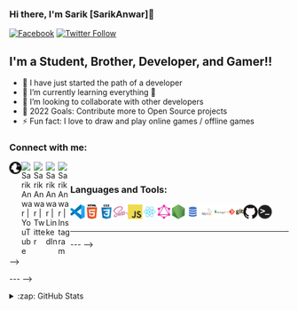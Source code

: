 ### Hi there, I'm Sarik [SarikAnwar]👋

[![Facebook](https://img.shields.io/website?label=SarikAnwar.com&style=for-the-badge&url=https%3A%2F%2FSarikAnwar.com)](https://www.facebook.com/sarik.anwar/)
[![Twitter Follow](https://img.shields.io/twitter/follow/Sarik_Anwar?color=1DA1F2&logo=twitter&style=for-the-badge)](https://twitter.com/intent/follow?original_referer=https%3A%2F%2Fgithub.com%2FSarik_Anwar&screen_name=Sarik_Anwar)

## I'm a Student, Brother, Developer, and Gamer!!

- 🔭 I have just started the path of a developer
- 🌱 I’m currently learning everything 🤣
- 👯 I’m looking to collaborate with other developers
- 🥅 2022 Goals: Contribute more to Open Source projects
- ⚡ Fun fact: I love to draw and play online games / offline games

### Connect with me:

[<img align="left" alt="SarikAnwar.com" width="22px" src="https://raw.githubusercontent.com/iconic/open-iconic/master/svg/globe.svg" />][website]
[<img align="left" alt="SarikAnwar | YouTube" width="22px" src="https://cdn.jsdelivr.net/npm/simple-icons@v3/icons/youtube.svg" />][youtube]
[<img align="left" alt="SarikAnwar | Twitter" width="22px" src="https://cdn.jsdelivr.net/npm/simple-icons@v3/icons/twitter.svg" />][twitter]
[<img align="left" alt="SarikAnwar | LinkedIn" width="22px" src="https://cdn.jsdelivr.net/npm/simple-icons@v3/icons/linkedin.svg" />][linkedin]
[<img align="left" alt="SarikAnwar | Instagram" width="22px" src="https://cdn.jsdelivr.net/npm/simple-icons@v3/icons/instagram.svg" />][instagram]

<br />

### Languages and Tools:

<img align="left" alt="Visual Studio Code" width="26px" src="https://raw.githubusercontent.com/github/explore/80688e429a7d4ef2fca1e82350fe8e3517d3494d/topics/visual-studio-code/visual-studio-code.png" />
<img align="left" alt="HTML5" width="26px" src="https://raw.githubusercontent.com/github/explore/80688e429a7d4ef2fca1e82350fe8e3517d3494d/topics/html/html.png" />
<img align="left" alt="CSS3" width="26px" src="https://raw.githubusercontent.com/github/explore/80688e429a7d4ef2fca1e82350fe8e3517d3494d/topics/css/css.png" />
<img align="left" alt="Sass" width="26px" src="https://raw.githubusercontent.com/github/explore/80688e429a7d4ef2fca1e82350fe8e3517d3494d/topics/sass/sass.png" />
<img align="left" alt="JavaScript" width="26px" src="https://raw.githubusercontent.com/github/explore/80688e429a7d4ef2fca1e82350fe8e3517d3494d/topics/javascript/javascript.png" />
<img align="left" alt="React" width="26px" src="https://raw.githubusercontent.com/github/explore/80688e429a7d4ef2fca1e82350fe8e3517d3494d/topics/react/react.png" />

<img align="left" alt="GraphQL" width="26px" src="https://raw.githubusercontent.com/github/explore/80688e429a7d4ef2fca1e82350fe8e3517d3494d/topics/graphql/graphql.png" />
<img align="left" alt="Node.js" width="26px" src="https://raw.githubusercontent.com/github/explore/80688e429a7d4ef2fca1e82350fe8e3517d3494d/topics/nodejs/nodejs.png" />

<img align="left" alt="SQL" width="26px" src="https://raw.githubusercontent.com/github/explore/80688e429a7d4ef2fca1e82350fe8e3517d3494d/topics/sql/sql.png" />
<img align="left" alt="MySQL" width="26px" src="https://raw.githubusercontent.com/github/explore/80688e429a7d4ef2fca1e82350fe8e3517d3494d/topics/mysql/mysql.png" />
<img align="left" alt="MongoDB" width="26px" src="https://raw.githubusercontent.com/github/explore/80688e429a7d4ef2fca1e82350fe8e3517d3494d/topics/mongodb/mongodb.png" />
<img align="left" alt="Git" width="26px" src="https://raw.githubusercontent.com/github/explore/80688e429a7d4ef2fca1e82350fe8e3517d3494d/topics/git/git.png" />
<img align="left" alt="GitHub" width="26px" src="https://raw.githubusercontent.com/github/explore/78df643247d429f6cc873026c0622819ad797942/topics/github/github.png" />
<img align="left" alt="Terminal" width="26px" src="https://raw.githubusercontent.com/github/explore/80688e429a7d4ef2fca1e82350fe8e3517d3494d/topics/terminal/terminal.png" />

<br />
<br />

---

<!-- ### 📺 Latest YouTube Videos

<!-- YOUTUBE:START -->
<!--
- [STACKr News Weekly: Quit Google, GoLang Course, Rewind 2021: Coding Edition](https://www.youtube.com/watch?v=KBSRZh8HQ4M)
- [Visual Studio Code 2022 | Web Dev Setup | Top Extensions, Themes, Settings, Tips &amp; Tricks](https://www.youtube.com/watch?v=fJEbVCrEMSE)
- [STACKr News Weekly: 2022 Web Dev Roadmap 🛣, Sabotaging your career? 🐱‍👤, It&#39;s ok to take a break 🏖](https://www.youtube.com/watch?v=zrEKyscb15A)
- [NEW!! Web Developer Roadmap 2022 | Ultimate Guide To Starting A Career In Web Development](https://www.youtube.com/watch?v=7uJGjbkp0-U)
- [STACKr News Weekly: Inspiring Dev Stories 🚀, Create 10k NFT Collection without Web3 Knowledge! 🤯](https://www.youtube.com/watch?v=z2vpcQjpqno)
YOUTUBE:END -->

<!-- ➡️ [more videos...](https://youtube.com/SarikAnwar) -->

--- -->

<!-- ### 📕 Latest Blog Posts

<!-- BLOG-POST-LIST:START -->

<!-- - [How To Pass Application Tracking Systems &lpar;ATS&rpar; &amp; Get Interviews - Resume Tips for Software Developer](https://dev.to/SarikAnwar/how-to-pass-application-tracking-systems-ats-get-interviews-resume-tips-for-software-developer-4bmo)
- [Microinteractions: Password Validation Animation](https://dev.to/SarikAnwar/microinteractions-password-validation-animation-5629)
- [Notion + YouTube - A Powerful Combination for Productivity](https://dev.to/SarikAnwar/notion-youtube-a-powerful-combination-for-productivity-1def)
- [Regular Expressions &lpar;RegEx&rpar; Crash Course](https://dev.to/SarikAnwar/regular-expressions-regex-crash-course-248n)
- [Emmet Part 2 - Advanced](https://dev.to/SarikAnwar/emmet-part-2-advanced-4c65)
<!-- BLOG-POST-LIST:END -->

<!-- ➡️ [more blog posts...](https://SarikAnwar.com) --> -->

--- -->

<!-- <details>
  <summary>:zap: Recent GitHub Activity</summary>

START_SECTION:activity-->
<!-- 1. ❗️ Closed issue [#15](https://github.com/SarikAnwar/video-source-code-create-nft-collection/issues/15) in [SarikAnwar/video-source-code-create-nft-collection](https://github.com/SarikAnwar/video-source-code-create-nft-collection)
2. 🗣 Commented on [#15](https://github.com/SarikAnwar/video-source-code-create-nft-collection/issues/15) in [SarikAnwar/video-source-code-create-nft-collection](https://github.com/SarikAnwar/video-source-code-create-nft-collection)
3. ❗️ Closed issue [#13](https://github.com/SarikAnwar/video-source-code-create-nft-collection/issues/13) in [SarikAnwar/video-source-code-create-nft-collection](https://github.com/SarikAnwar/video-source-code-create-nft-collection)
4. 🗣 Commented on [#13](https://github.com/SarikAnwar/video-source-code-create-nft-collection/issues/13) in [SarikAnwar/video-source-code-create-nft-collection](https://github.com/SarikAnwar/video-source-code-create-nft-collection) -->
<!-- 5. 🗣 Commented on [#12](https://github.com/SarikAnwar/video-source-code-create-nft-collection/issues/12) in [SarikAnwar/video-source-code-create-nft-collection](https://github.com/SarikAnwar/video-source-code-create-nft-collection) -->
<!--END_SECTION:activity

</details> -->

<details>
  <summary>:zap: GitHub Stats</summary>

  <img align="left" alt="SarikAnwar's GitHub Stats" src="https://github-readme-stats.SarikAnwar01.vercel.app/api?username=SarikAnwar01&show_icons=true&hide_border=true" />

</details>

[website]: https://github.com/SarikAnwar01
[course]: http://vsCodeHero.com
[twitter]: https://twitter.com/sarik_anwar
[youtube]: https://www.youtube.com/channel/UC2p53CTbmdjiv2PyIytNk1Q
[instagram]: https://www.instagram.com/ahmedsarik/?hl=en
[linkedin]: https://www.linkedin.com/in/sarik-anwar-483454197/

<!-- [webdevplaylist]: https://www.youtube.com/playlist?list=PLkwxH9e_vrAJ0WbEsFA9W3I1W-g_BTsbt
[jsplaylist]: https://www.youtube.com/playlist?list=PLkwxH9e_vrALRJKu7wfXby3MKeflhTu6B
[cssplaylist]: https://www.youtube.com/playlist?list=PLkwxH9e_vrALSdvZuEh6gqQdmDoDIoqz4
[reactplaylist]: https://www.youtube.com/playlist?list=PLkwxH9e_vrAK4TdffpxKY3QGyHCpxFcQ0 -->

